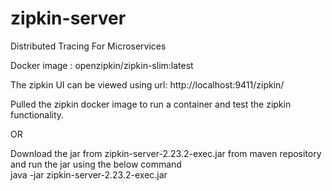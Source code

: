# zipkin-server
Distributed Tracing For Microservices</br>


Docker image : openzipkin/zipkin-slim:latest</br>

The zipkin UI can be viewed using url:
http://localhost:9411/zipkin/</br>

Pulled the zipkin docker image to run a container and test the zipkin functionality.</br>

OR

Download the jar from zipkin-server-2.23.2-exec.jar from maven repository and run the jar using the below command</br>
   java -jar zipkin-server-2.23.2-exec.jar 

